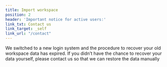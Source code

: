 ```yaml
---
title: Import workspace
position: 2
header: 'Important notice for active users:'
link_txt: Contact us
link_target: _self
link_url: "/contact"
---
```


We switched to a new login system and the procedure to recover your old workspace data has expired. If you didn’t have the chance to recover your data yourself, please contact us so that we can restore the data manually